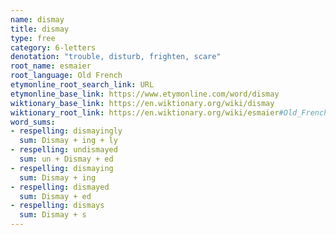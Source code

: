 ```yaml
---
name: dismay
title: dismay
type: free
category: 6-letters
denotation: "trouble, disturb, frighten, scare"
root_name: esmaier
root_language: Old French
etymonline_root_search_link: URL
etymonline_base_link: https://www.etymonline.com/word/dismay
wiktionary_base_link: https://en.wiktionary.org/wiki/dismay
wiktionary_root_link: https://en.wiktionary.org/wiki/esmaier#Old_French
word_sums:
- respelling: dismayingly
  sum: Dismay + ing + ly
- respelling: undismayed
  sum: un + Dismay + ed
- respelling: dismaying
  sum: Dismay + ing
- respelling: dismayed
  sum: Dismay + ed
- respelling: dismays
  sum: Dismay + s
---
```

